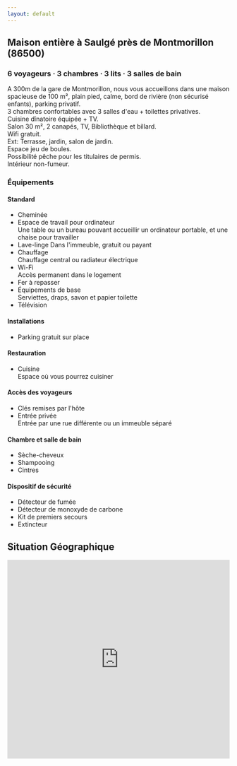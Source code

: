 ```yaml
---
layout: default
---
```


## Maison entière à Saulgé près de Montmorillon (86500)

### 6 voyageurs · 3 chambres · 3 lits · 3 salles de bain

A 300m de la gare de Montmorillon, nous vous accueillons dans une maison spacieuse de 100 m&sup2;, plain pied, calme, bord de rivière (non sécurisé enfants), parking privatif.<br>
3 chambres confortables avec 3 salles d'eau + toilettes privatives.<br>
Cuisine dînatoire équipée + TV.<br>
Salon 30 m&sup2;, 2 canapés, TV, Bibliothèque et billard.<br>
Wifi gratuit.<br>
Ext: Terrasse, jardin, salon de jardin.<br>
Espace jeu de boules.<br>
Possibilité pêche pour les titulaires de permis.<br>
Intérieur non-fumeur.

### Équipements

#### Standard

* Cheminée
* Espace de travail pour ordinateur<br>
  Une table ou un bureau pouvant accueillir un ordinateur portable, et une chaise pour travailler
* Lave-linge
  Dans l'immeuble, gratuit ou payant
* Chauffage<br>
  Chauffage central ou radiateur électrique
* Wi-Fi<br>
  Accès permanent dans le logement
* Fer à repasser
* Équipements de base<br>
  Serviettes, draps, savon et papier toilette
* Télévision

#### Installations

* Parking gratuit sur place

#### Restauration

* Cuisine<br>
  Espace où vous pourrez cuisiner

#### Accès des voyageurs

* Clés remises par l'hôte
* Entrée privée<br>
  Entrée par une rue différente ou un immeuble séparé

#### Chambre et salle de bain

* Sèche-cheveux
* Shampooing
* Cintres

#### Dispositif de sécurité

* Détecteur de fumée
* Détecteur de monoxyde de carbone
* Kit de premiers secours
* Extincteur

## Situation Géographique

<iframe src="https://www.google.com/maps/embed?pb=!1m18!1m12!1m3!1d9250.909949548526!2d0.8564387506983245!3d46.42269552126002!2m3!1f0!2f0!3f0!3m2!1i1024!2i768!4f13.1!3m3!1m2!1s0x47fc3c7308d6a2df%3A0x3dd36cca40640c1a!2sAvenue%20du%20Moulin%20des%20Dames%2C%2086500%20Saulg%C3%A9%2C%20France!5e0!3m2!1sen!2suk!4v1592662665117!5m2!1sen!2suk" width="100%" height="450" frameborder="0" style="border:0;" allowfullscreen="" aria-hidden="false" tabindex="0"></iframe>
